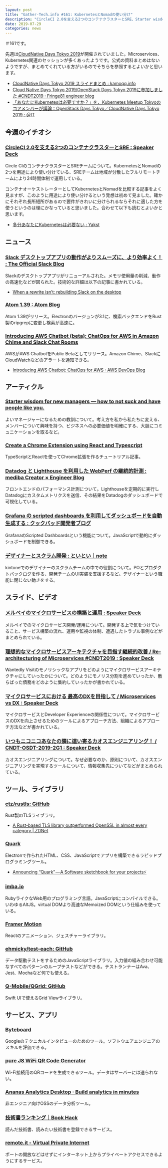 ```yaml
---
layout: post
title: "Gather-Tech.info #161: KubernetesとNomadの使い分け"
description: "CircleCI 2.0を支える2つのコンテナクラスターとSRE、Starter wisdom for new managers — how to not suck and have people like you など"
date: 2019-07-29
categories: news
---
```


＃161です。

先週は[CloudNative Days Tokyo 2019](https://cloudnativedays.jp/cndt2019/)が開催されていました。Microservices、Kubernetes関連のセッションが多くあったようです。公式の資料まとめはないようですが、まとめてくれている方がいるのでそちらを参照するとよいかと思います。

- [CloudNative Days Tokyo 2019 スライドまとめ : kamoqq.info](https://kamoqq.info/post/cloud-native-days-tokyo-2019-slide/)
- [Cloud Native Days Tokyo 2019/OpenStack Days Tokyo 2019に参加しました #CNDT2019 : Fringe81 engineer blog](https://fringeneer.hatenablog.com/entry/2019/07/24/165255)
- [「あなたにKubernetesは必要ですか？」を、Kubernetes Meetup Tokyoのコアメンバーが議論：OpenStack Days Tokyo／CloudNative Days Tokyo 2019 : ＠IT](https://www.atmarkit.co.jp/ait/articles/1907/23/news120.html)

## 今週のイチオシ

### [CircleCI 2.0を支える2つのコンテナクラスターとSRE : Speaker Deck](https://speakerdeck.com/kimh/circleci-2-dot-0wozhi-eru2tufalse-kontenakurasutatosre)

Circle CIのコンテナクラスターとSREチームについて。KubernetesとNomadの2つを用途により使い分けている、SREチームは地域が分散したフルリモートチームにより24時間体制で運用している。

コンテナオーケストレーターとしてKubernetesとNomadを比較する記事をよく見ますが、このように用途により使い分けるという発想は初めて見ました。確かにそれぞれ長所短所があるので要件がきれいに分けられるならそれに適した方を使うというのは理にかなっていると思いました。合わせて以下も読むとよいかと思います。

- [多分あなたにKubernetesは必要ない : Yakst](https://yakst.com/ja/posts/5455)

## ニュース

### [Slack デスクトップアプリの動作がよりスムーズに、より効率よく！ : The Official Slack Blog](https://slackhq.com/intl-ja-jp-introducing-a-more-efficient-slack-desktop-experience)

Slackのデスクトップアプリがリニューアルされた。メモリ使用量の削減、動作の高速化などが図られた。技術的な詳細は以下の記事に書かれている。

- [When a rewrite isn’t: rebuilding Slack on the desktop](https://slack.engineering/rebuilding-slack-on-the-desktop-308d6fe94ae4)

### [Atom 1.39 : Atom Blog](https://blog.atom.io/2019/07/23/atom-1-39.html)

Atom 1.39がリリース。Electronのバージョンが3.1に、検索バックエンドをRust製のripgrepに変更し検索が高速に。

### [Introducing AWS Chatbot (beta): ChatOps for AWS in Amazon Chime and Slack Chat Rooms](https://aws.amazon.com/jp/about-aws/whats-new/2019/07/introducing-aws-chatbot-chatops-for-aws/)

AWSがAWS ChatbotをPublic Betaとしてリリース。Amazon Chime、SlackにCloudWatchなどのアラートを通知できる。

- [Introducing AWS Chatbot: ChatOps for AWS : AWS DevOps Blog](https://aws.amazon.com/jp/blogs/devops/introducing-aws-chatbot-chatops-for-aws/)

## アーティクル

### [Starter wisdom for new managers — how to not suck and have people like you.](https://blog.usejournal.com/starter-wisdom-for-first-time-managers-how-to-not-suck-and-have-people-like-you-6a1ececab4d9)

よいマネージャーになるための教訓について。考え方を私から私たちに変える、メンバーについて興味を持つ、ビジネスへの必要価値を明確にする、大胆にコミュニケーションを取るなど。

### [Create a Chrome Extension using React and Typescript](https://medium.com/@th.guibert/create-a-chrome-extension-using-react-and-typescript-50e94e14320c)

TypeScriptとReactを使ってChrome拡張を作るチュートリアル記事。

### [Datadog と Lighthouse を利用した WebPerf の継続的計測 : mediba Creator × Engineer Blog](https://ceblog.mediba.jp/post/186341145447/webperf-measuring-with-lighthouse-and-datadog)

フロントエンドのパフォーマンス計測について。Lighthouseを定期的に実行しDatadogにカスタムメトリクスを送信、その結果をDatadogのダッシュボードで可視化している。

### [Grafana の scripted dashboards を利用してダッシュボードを自動生成する : クックパッド開発者ブログ](https://techlife.cookpad.com/entry/2019/07/24/113835)

GrafanaのScripted Dashboardsという機能について。JavaScriptで動的にダッシュボードを制御できる。


### [デザイナーとスクラム開発 : といとい｜note](https://note.mu/toitoitoi/n/n08b5d4bc2c63)

kintoneでのデザイナーのスクラムチームの中での役割について。POとプロダクトバックログを作る、開発チームのUI実装を支援するなど。デザイナーという職能に閉じない動きをする。

## スライド、ビデオ

### [メルペイのマイクロサービスの構築と運用 : Speaker Deck](https://speakerdeck.com/tjun/cloudnative-days-tokyo2019)

メルペイでのマイクロサービス開発/運用について。開発する上で気をつけていること、サービス構築の流れ、運用や監視の体制、遭遇したトラブル事例などがまとめられている。

### [理想的なマイクロサービスアーキテクチャを目指す継続的改善 / Re-architecturing of Microservices #CNDT2019 : Speaker Deck](https://speakerdeck.com/south37/re-architecturing-of-microservices-number-cndt2019)

Wantedly Visitのモノリシックなアプリをどのようにマイクロサービスアーキテクチャにしていったかについて。どのようにモノリス分割を進めていったか、散らばった債務をどのように集約していったかが書かれている。

### [マイクロサービスにおける 最高のDXを目指して / Microservices vs DX : Speaker Deck](https://speakerdeck.com/kenjiszk/microservices-vs-dx)

マイクロサービスとDeveloper Experienceの関係性について。マイクロサービスのDXを向上させるためのツールによるアプローチ方法、組織によるアプローチ方法などが書かれている。

### [いつもニコニコあなたの隣に這い寄るカオスエンジニアリング！ / CNDT-OSDT-2019-2G1 : Speaker Deck](https://speakerdeck.com/mahito/cndt-osdt-2019-2g1)

カオスエンジニアリングについて。なぜ必要なのか、原則について、カオスエンジニアリングを実現するツールについて、情報収集先についてなどがまとめられている。

## ツール、ライブラリ

### [ctz/rustls: GitHub](https://github.com/ctz/rustls)

Rust製のTLSライブラリ。

- [A Rust-based TLS library outperformed OpenSSL in almost every category | ZDNet](https://www.zdnet.com/article/a-rust-based-tls-library-outperformed-openssl-in-almost-every-category/)

### [Quark](https://quarkjs.io/)

Electronで作られたHTML、CSS、JavaScriptでアプリを構築できるラピッドプログラミングツール。

- [Announcing “Quark” — A Software sketchbook for your projects⚡](https://medium.com/hackernoon/announcing-quark-a-software-sketchbook-for-your-projects-2f53553415b)

### [imba.io](http://imba.io/)

RubyライクなWeb用のプログラミング言語。JavaScriptにコンパイルできる。いわゆるAltJS。virtual DOMより高速なMemoized DOMという仕組みを使っている。

### [Framer Motion](https://www.framer.com/motion/)	

Reactのアニメーション、ジェスチャーライブラリ。

### [ehmicky/test-each: GitHub](https://github.com/ehmicky/test-each)

データ駆動テストをするためのJavaScriptライブラリ。入力値の組み合わせ可能なすべてのパターンのループテストなどができる。テストランナーはAva、Jest、Mochaなど何でも使える。

### [Q-Mobile/QGrid: GitHub](https://github.com/Q-Mobile/QGrid)

Swift UIで使えるGrid Viewライブラリ。

## サービス、アプリ

### [Byteboard](https://byteboard.dev/)

Googleのテクニカルインタビューのためのツール。ソフトウエアエンジニアのスキルを評価できる。

### [pure JS WiFi QR Code Generator](https://qifi.org/)	

Wi-Fi接続用のQRコードを生成できるツール。データはサーバーには送られない。

### [Ananas Analytics Desktop · Build analytics in minutes](https://ananasanalytics.com/)

非エンジニア向けOSSのデータ分析ツール。

### [技術書ランキング｜Book Hack](https://bookhack.org/)

読んだ技術書、読みたい技術書を登録できるサービス。

### [remote.it - Virtual Private Internet](https://remote.it/)

ポートの開放などはせずにインターネット上からプライベートアクセスできるようにするサービス。
